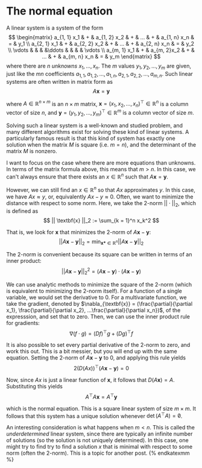 ﻿# The normal equation

A linear system is a system of the form
$$ \begin{matrix} a_{1, 1} x_1 & + & a_{1, 2} x_2 & + & ... & + & a_{1, n} x_n & = & y_1 \\ a_{2, 1} x_1 & + & a_{2, 2} x_2 & + & ... & + & a_{2, n} x_n & = & y_2 \\ \vdots &  & & &\ddots & & & & \vdots \\ a_{m, 1} x_1 & + & a_{m, 2}x_2 & + & ... & + & a_{m, n} x_n & = & y_m \end{matrix} $$
where there are $n$ *unknowns* $x_1, ..., x_n$. The $m$ values $y_1, y_2, ..., y_m$ are given, just like the $mn$ coefficients $a_{1, 1}, a_{1, 2}, ..., a_{1, n}, a_{2, 1}, a_{2, 2}, ..., a_{m, n}$. Such linear systems are often written in matrix form as
$$ A \textbf{x} = \textbf{y} $$

where $A \in \mathbb{R}^{n \times m}$ is an $n \times m$ matrix, $\textbf{x} = (x_1, x_2, ..., x_n)^\top \in \mathbb{R}^n$ is a column vector of size $n$, and $\textbf{y} = (y_1, y_2, ..., y_m)^\top \in \mathbb{R}^m$ is a column vector of size $m$.

Solving such a linear system is a well-known and studied problem, and many different algorithms exist for solving these kind of linear systems. A particularly famous result is that this kind of system has exactly one solution when the matrix $M$ is square (i.e. $m = n$), and the determinant of the matrix $M$ is nonzero.

I want to focus on the case where there are more equations than unknowns. In terms of the matrix formula above, this means that $m > n$. In this case, we can't always ensure that there exists an $x \in \mathbb{R}^n$ such that $A \textbf{x} = \textbf{y}$.

However, we can still find an $x \in \mathbb{R}^n$ so that $Ax$ approximates $y$. In this case, we have $Ax \approx y$, or, equivalently $Ax - y \approx 0$. Often, we want to minimize the distance with respect to some norm. Here, we take the 2-norm $||\cdot||_2$, which is defined as
$$ || \textbf{x} ||_2 := \sum_{k = 1}^n x_k^2 $$

That is, we look for $\textbf{x}$ that minimizes the 2-norm of $A\textbf{x} - \textbf{y}$:
$$ || A \textbf{x} - \textbf{y} ||_2 = \min_{\textbf{x*} \in \mathbb{R}^n} || A \textbf{x} - \textbf{y} ||_2 $$

The 2-norm is convenient because its square can be written in terms of an inner product:
$$ ||A \textbf{x} - \textbf{y}||^2_2 = (A \textbf{x} - \textbf{y}) \cdot (A \textbf{x} - \textbf{y}) $$

We can use analytic methods to minimize the square of the 2-norm (which is equivalent to minimizing the 2-norm itself). For a function of a single variable, we would set the derivative to 0. For a multivariate function, we take the gradient, denoted by $\nabla_{\textbf{x}} = (\frac{\partial}{\partial x_1}, \frac{\partial}{\partial x_2}, ...\frac{\partial}{\partial x_n})$, of the expresssion, and set that to zero. Then, we can use the inner product rule for gradients:
$$ \nabla (f \cdot g) = (D f)^\top g + (D g)^\top f $$

It is also possible to set every partial derivative of the 2-norm to zero, and work this out. This is a bit messier, but you will end up with the same equation. Setting the 2-norm of $A \textbf{x} - \textbf{y}$ to $0$, and applying this rule yields
$$ 2(D (Ax))^\top (A\textbf{x} - \textbf{y}) = 0 $$

Now, since $Ax$ is just a linear function of $\textbf{x}$, it follows that $D (A\textbf{x}) = A$. Substituting this yields
$$ A^\top A \textbf{x} = A^\top \textbf{y} $$

which is the normal equation. This is a square linear system of size $m \times m$. It follows that this system has a unique solution whenever $\det(A^\top A) = \not 0$.

An interesting consideration is what happens when $m < n$. This is called the *underdetermined* linear system, since there are typically an infinite number of solutions (so the solution is not uniquely determined). In this case, one might try to find try to find a solution $x$ that is minimal with respect to some norm (often the 2-norm). This is a topic for another post.
{% endkatexmm %}
